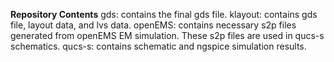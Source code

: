 **Repository Contents**
gds: contains the final gds file.
klayout: contains gds file, layout data, and lvs data.
openEMS: contains necessary s2p files generated from openEMS EM simulation. These s2p files are used in qucs-s schematics.
qucs-s: contains schematic and ngspice simulation results.